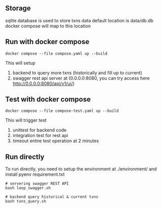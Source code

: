 
## Storage
sqlite database is used to store txns data
default location is data/db.db
docker compose will map to this location

## Run with docker compose

```
docker compose --file compose.yaml up --build
```
This will setup 
1. backend to query more txns (historically and fill up to current)
2. swagger rest api server at (0.0.0.0:8080, you can try access here http://0.0.0.0:8080/api/v1/ui/)

## Test with docker compose

```
docker compose --file compose-test.yaml up --build
```
This will trigger test
1. unittest for backend code
2. integration test for rest api
3. timeout entire test operation at 2 minutes

## Run directly
To run directly, you need to setup the environment at ./environment/ and install pyenv requirement.txt

```
# servering swagger REST API
bash loop_swagger.sh
```

```
# backend query historical & current txns
bash txns_query.sh
```
